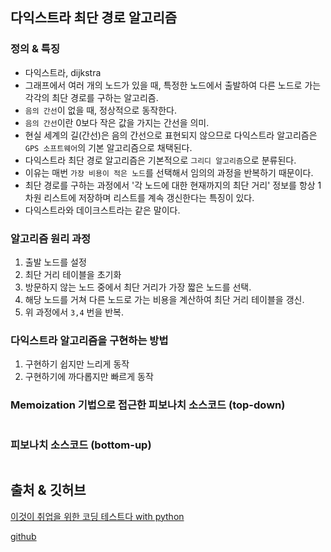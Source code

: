 ## 다익스트라 최단 경로 알고리즘
### 정의 & 특징
- 다익스트라, dijkstra
- 그래프에서 여러 개의 노드가 있을 때, 특정한 노드에서 출발하여 다른 노드로 가는 각각의 최단 경로를 구하는 알고리즘.
- `음의 간선`이 없을 때, 정상적으로 동작한다.
- `음의 간선`이란 0보다 작은 값을 가지는 간선을 의미.
- 현실 세계의 길(간선)은 음의 간선으로 표현되지 않으므로 다익스트라 알고리즘은 `GPS 소프트웨어`의 기본 알고리즘으로 채택된다.
- 다익스트라 최단 경로 알고리즘은 기본적으로 `그리디 알고리즘`으로 분류된다.
- 이유는 매번 `가장 비용이 적은 노드`를 선택해서 임의의 과정을 반복하기 때문이다.
- 최단 경로를 구하는 과정에서 '각 노드에 대한 현재까지의 최단 거리' 정보를 항상 1차원 리스트에 저장하며 리스트를 계속 갱신한다는 특징이 있다.
- 다익스트라와 데이크스트라는 같은 말이다.

### 알고리즘 원리 과정
1. 출발 노드를 설정
2. 최단 거리 테이블을 초기화
3. 방문하지 않는 노드 중에서 최단 거리가 가장 짧은 노드를 선택.
4. 해당 노드를 거쳐 다른 노드로 가는 비용을 계산하여 최단 거리 테이블을 갱신.
5. 위 과정에서 `3,4` 번을 반복.

### 다익스트라 알고리즘을 구현하는 방법
1. 구현하기 쉽지만 느리게 동작
2. 구현하기에 까다롭지만 빠르게 동작

### Memoization 기법으로 접근한 피보나치 소스코드 (top-down)
```python

```

### 피보나치 소스코드 (bottom-up)
```python

```

## 출처 & 깃허브
[이것이 취업을 위한 코딩 테스트다 with python](http://www.yes24.com/Product/Goods/91433923)

[github](https://github.com/KYUSEONGHAN/python-for-coding-test)